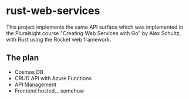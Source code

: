 # rust-web-services

This project implements the same API surface which was implemented in the Pluralsight course "Creating Web Services with Go" by Alex Schultz, with Rust using the Rocket web framework.

## The plan

- Cosmos DB
- CRUD API with Azure Functions
- API Management
- Frontend hosted... somehow
